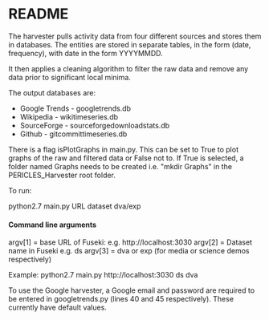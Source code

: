 # README #

The harvester pulls activity data from four different sources and stores them in databases. 
The entities are stored in separate tables, in the form (date, frequency), with date in the form YYYYMMDD.

It then applies a cleaning algorithm to filter the raw data and remove any data prior to significant local minima.

The output databases are:
* Google Trends - googletrends.db
* Wikipedia - wikitimeseries.db
* SourceForge - sourceforgedownloadstats.db
* Github - gitcommittimeseries.db

There is a flag isPlotGraphs in main.py. This can be set to True to plot graphs of the raw and filtered data or False not to. 
If True is selected, a folder named Graphs needs to be created i.e. "mkdir Graphs" in the PERICLES_Harvester root folder.

To run:

python2.7 main.py URL dataset dva/exp

#### Command line arguments
   argv[1] = base URL of Fuseki: e.g. http://localhost:3030
   argv[2] = Dataset name in Fuseki e.g. ds
   argv[3] = dva or exp (for media or science demos respectively)


Example: python2.7 main.py http://localhost:3030 ds dva


To use the Google harvester, a Google email and password are required to be entered in googletrends.py (lines 40 and 45 respectively).
These currently have default values.



